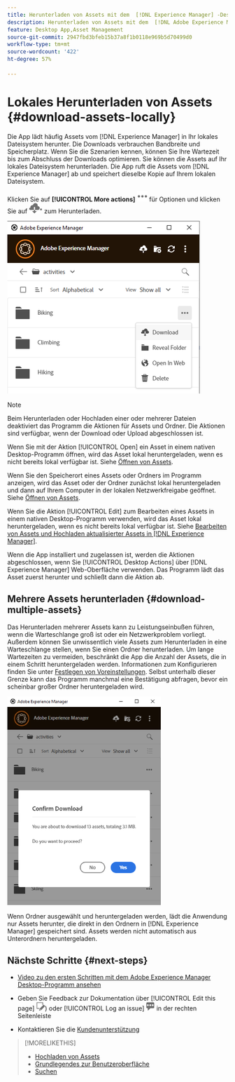 ```yaml
---
title: Herunterladen von Assets mit dem  [!DNL Experience Manager] -Desktop-Programm
description: Herunterladen von Assets mit dem  [!DNL Adobe Experience Manager] -Desktop-Programm
feature: Desktop App,Asset Management
source-git-commit: 2947fbd3bfeb15b37a8f1b0118e969b5d70499d0
workflow-type: tm+mt
source-wordcount: '422'
ht-degree: 57%

---
```



# Lokales Herunterladen von Assets {#download-assets-locally}

Die App lädt häufig Assets vom [!DNL Experience Manager] in Ihr lokales Dateisystem herunter. Die Downloads verbrauchen Bandbreite und Speicherplatz. Wenn Sie die Szenarien kennen, können Sie Ihre Wartezeit bis zum Abschluss der Downloads optimieren. Sie können die Assets auf Ihr lokales Dateisystem herunterladen. Die App ruft die Assets vom [!DNL Experience Manager] ab und speichert dieselbe Kopie auf Ihrem lokalen Dateisystem.

Klicken Sie auf **[!UICONTROL More actions]** ![Symbol „Weitere Optionen](assets/do-not-localize/more2_da2.png) für Optionen und klicken Sie auf ![Symbol &quot;](assets/do-not-localize/download_cloud_da2.png)&quot; zum Herunterladen.

![Download-Option für ein Asset](assets/download_option_da2.png "Download-Option für ein Asset")

>[!NOTE]
>
>Beim Herunterladen oder Hochladen einer oder mehrerer Dateien deaktiviert das Programm die Aktionen für Assets und Ordner. Die Aktionen sind verfügbar, wenn der Download oder Upload abgeschlossen ist.

Wenn Sie mit der Aktion [!UICONTROL Open] ein Asset in einem nativen Desktop-Programm öffnen, wird das Asset lokal heruntergeladen, wenn es nicht bereits lokal verfügbar ist. Siehe [Öffnen von Assets](#openondesktop-v2).

Wenn Sie den Speicherort eines Assets oder Ordners im Programm anzeigen, wird das Asset oder der Ordner zunächst lokal heruntergeladen und dann auf Ihrem Computer in der lokalen Netzwerkfreigabe geöffnet. Siehe [Öffnen von Assets](#openondesktop-v2).

Wenn Sie die Aktion [!UICONTROL Edit] zum Bearbeiten eines Assets in einem nativen Desktop-Programm verwenden, wird das Asset lokal heruntergeladen, wenn es nicht bereits lokal verfügbar ist. Siehe [Bearbeiten von Assets und Hochladen aktualisierter Assets in [!DNL Experience Manager]](#edit-assets-upload-updated-assets).

Wenn die App installiert und zugelassen ist, werden die Aktionen abgeschlossen, wenn Sie [!UICONTROL Desktop Actions] über [!DNL Experience Manager] Web-Oberfläche verwenden. Das Programm lädt das Asset zuerst herunter und schließt dann die Aktion ab.

## Mehrere Assets herunterladen {#download-multiple-assets}

Das Herunterladen mehrerer Assets kann zu Leistungseinbußen führen, wenn die Warteschlange groß ist oder ein Netzwerkproblem vorliegt. Außerdem können Sie unwissentlich viele Assets zum Herunterladen in eine Warteschlange stellen, wenn Sie einen Ordner herunterladen. Um lange Wartezeiten zu vermeiden, beschränkt die App die Anzahl der Assets, die in einem Schritt heruntergeladen werden. Informationen zum Konfigurieren finden Sie unter [Festlegen von Voreinstellungen](install-upgrade.md#set-preferences). Selbst unterhalb dieser Grenze kann das Programm manchmal eine Bestätigung abfragen, bevor ein scheinbar großer Ordner heruntergeladen wird.

![Programm bestätigt Herunterladen relativ vieler Assets](assets/download_confirmation_da2.png "Programm bestätigt Herunterladen relativ vieler Assets")

Wenn Ordner ausgewählt und heruntergeladen werden, lädt die Anwendung nur Assets herunter, die direkt in den Ordnern in [!DNL Experience Manager] gespeichert sind. Assets werden nicht automatisch aus Unterordnern heruntergeladen.

## Nächste Schritte {#next-steps}

* [Video zu den ersten Schritten mit dem Adobe Experience Manager Desktop-Programm ansehen](https://experienceleague.adobe.com/de/docs/experience-manager-learn/assets/creative-workflows/aem-desktop-app)

* Geben Sie Feedback zur Dokumentation über [!UICONTROL Edit this page] ![Bearbeiten der ](assets/do-not-localize/edit-page.png)) oder [!UICONTROL Log an issue] ![Erstellen eines GitHub-](assets/do-not-localize/github-issue.png) in der rechten Seitenleiste

* Kontaktieren Sie die [Kundenunterstützung](https://experienceleague.adobe.com/de?support-solution=General#support)

>[!MORELIKETHIS]
>
>* [Hochladen von Assets](/help/using/upload-assets.md)
>* [Grundlegendes zur Benutzeroberfläche](/help/using/user-interface.md)
>* [Suchen](/help/using/search.md)

